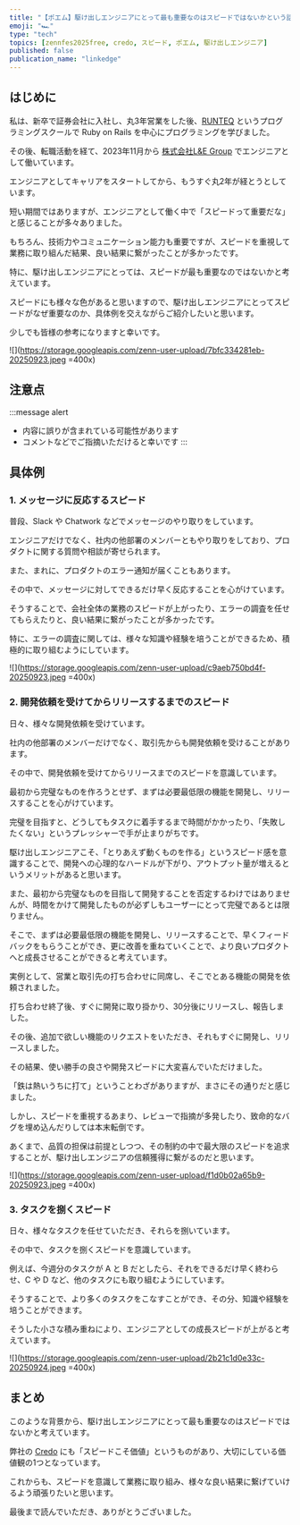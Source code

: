 ```yaml
---
title: "【ポエム】駆け出しエンジニアにとって最も重要なのはスピードではないかという話"
emoji: "🏎️"
type: "tech"
topics: [zennfes2025free, credo, スピード, ポエム, 駆け出しエンジニア]
published: false
publication_name: "linkedge"
---
```


## はじめに

私は、新卒で証券会社に入社し、丸3年営業をした後、[RUNTEQ](https://runteq.jp) というプログラミングスクールで Ruby on Rails を中心にプログラミングを学びました。

その後、転職活動を経て、2023年11月から [株式会社L&E Group](https://legrp.co.jp) でエンジニアとして働いています。

エンジニアとしてキャリアをスタートしてから、もうすぐ丸2年が経とうとしています。

短い期間ではありますが、エンジニアとして働く中で「スピードって重要だな」と感じることが多々ありました。

もちろん、技術力やコミュニケーション能力も重要ですが、スピードを重視して業務に取り組んだ結果、良い結果に繋がったことが多かったです。

特に、駆け出しエンジニアにとっては、スピードが最も重要なのではないかと考えています。

スピードにも様々な色があると思いますので、駆け出しエンジニアにとってスピードがなぜ重要なのか、具体例を交えながらご紹介したいと思います。

少しでも皆様の参考になりますと幸いです。

![](https://storage.googleapis.com/zenn-user-upload/7bfc334281eb-20250923.jpeg =400x)

## 注意点

:::message alert
- 内容に誤りが含まれている可能性があります
- コメントなどでご指摘いただけると幸いです
:::

## 具体例

### 1. メッセージに反応するスピード

普段、Slack や Chatwork などでメッセージのやり取りをしています。

エンジニアだけでなく、社内の他部署のメンバーともやり取りをしており、プロダクトに関する質問や相談が寄せられます。

また、まれに、プロダクトのエラー通知が届くこともあります。

その中で、メッセージに対してできるだけ早く反応することを心がけています。

そうすることで、会社全体の業務のスピードが上がったり、エラーの調査を任せてもらえたりと、良い結果に繋がったことが多かったです。

特に、エラーの調査に関しては、様々な知識や経験を培うことができるため、積極的に取り組むようにしています。

![](https://storage.googleapis.com/zenn-user-upload/c9aeb750bd4f-20250923.jpeg =400x)

### 2. 開発依頼を受けてからリリースするまでのスピード

日々、様々な開発依頼を受けています。

社内の他部署のメンバーだけでなく、取引先からも開発依頼を受けることがあります。

その中で、開発依頼を受けてからリリースまでのスピードを意識しています。

最初から完璧なものを作ろうとせず、まずは必要最低限の機能を開発し、リリースすることを心がけています。

完璧を目指すと、どうしてもタスクに着手するまで時間がかかったり、「失敗したくない」というプレッシャーで手が止まりがちです。

駆け出しエンジニアこそ、「とりあえず動くものを作る」というスピード感を意識することで、開発への心理的なハードルが下がり、アウトプット量が増えるというメリットがあると思います。

また、最初から完璧なものを目指して開発することを否定するわけではありませんが、時間をかけて開発したものが必ずしもユーザーにとって完璧であるとは限りません。

そこで、まずは必要最低限の機能を開発し、リリースすることで、早くフィードバックをもらうことができ、更に改善を重ねていくことで、より良いプロダクトへと成長させることができると考えています。

実例として、営業と取引先の打ち合わせに同席し、そこでとある機能の開発を依頼されました。

打ち合わせ終了後、すぐに開発に取り掛かり、30分後にリリースし、報告しました。

その後、追加で欲しい機能のリクエストをいただき、それもすぐに開発し、リリースしました。

その結果、使い勝手の良さや開発スピードに大変喜んでいただけました。

「鉄は熱いうちに打て」ということわざがありますが、まさにその通りだと感じました。

しかし、スピードを重視するあまり、レビューで指摘が多発したり、致命的なバグを埋め込んだりしては本末転倒です。

あくまで、品質の担保は前提としつつ、その制約の中で最大限のスピードを追求することが、駆け出しエンジニアの信頼獲得に繋がるのだと思います。

![](https://storage.googleapis.com/zenn-user-upload/f1d0b02a65b9-20250923.jpeg =400x)

### 3. タスクを捌くスピード

日々、様々なタスクを任せていただき、それらを捌いています。

その中で、タスクを捌くスピードを意識しています。

例えば、今週分のタスクが A と B だとしたら、それをできるだけ早く終わらせ、C や D など、他のタスクにも取り組むようにしています。

そうすることで、より多くのタスクをこなすことができ、その分、知識や経験を培うことができます。

そうした小さな積み重ねにより、エンジニアとしての成長スピードが上がると考えています。

![](https://storage.googleapis.com/zenn-user-upload/2b21c1d0e33c-20250924.jpeg =400x)

## まとめ

このような背景から、駆け出しエンジニアにとって最も重要なのはスピードではないかと考えています。

弊社の [Credo](https://legrp.co.jp/about) にも「スピードこそ価値」というものがあり、大切にしている価値観の1つとなっています。

これからも、スピードを意識して業務に取り組み、様々な良い結果に繋げていけるよう頑張りたいと思います。

最後まで読んでいただき、ありがとうございました。

